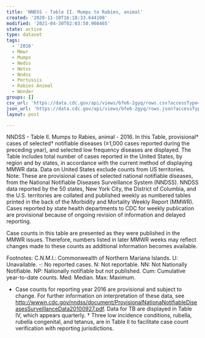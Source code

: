 ```yaml
---
title: 'NNDSS - Table II. Mumps to Rabies, animal'
created: '2020-11-10T16:18:33.644108'
modified: '2021-04-30T02:03:50.908465'
state: active
type: dataset
tags:
  - '2016'
  - Mmwr
  - Mumps
  - Nedss
  - Netss
  - Nndss
  - Pertussis
  - Rabies Animal
  - Wonder
groups: []
csv_url: 'https://data.cdc.gov/api/views/bfe6-2gyq/rows.csv?accessType=DOWNLOAD'
json_url: 'https://data.cdc.gov/api/views/bfe6-2gyq/rows.json?accessType=DOWNLOAD'
layout: post

---
```

NNDSS - Table II. Mumps to Rabies, animal - 2016.  In this Table, provisional* cases of selected† notifiable diseases (≥1,000 cases reported during the preceding year), and selected low frequency diseases are displayed.  The Table includes total number of cases reported in the United States, by region and by states, in accordance with the current method of displaying MMWR data.  Data on United States exclude counts from US territories.
Note:
These are provisional cases of selected national notifiable diseases, from the National Notifiable Diseases Surveillance System (NNDSS). NNDSS data reported by the 50 states, New York City, the District of Columbia, and the U.S. territories are collated and published weekly as numbered tables printed in the back of the Morbidity and Mortality Weekly Report (MMWR). Cases reported by state health departments to CDC for weekly publication are provisional because of ongoing revision of information and delayed reporting. 

Case counts in this table are presented as they were published in the MMWR issues. Therefore, numbers listed in later MMWR weeks may reflect changes made to these counts as additional information becomes available. 

Footnotes:
C.N.M.I.: Commonwealth of Northern Mariana Islands. 
U: Unavailable.    -: No reported cases.    N: Not reportable.    NN: Not Nationally Notifiable.   NP:  Nationally notifiable but not published.    Cum: Cumulative year-to-date counts.    Med: Median.    Max: Maximum.

 * Case counts for reporting year 2016 are provisional and subject to change. For further information on interpretation of these data, see http://wwwn.cdc.gov/nndss/document/ProvisionalNationaNotifiableDiseasesSurveillanceData20100927.pdf. Data for TB are displayed in Table IV, which appears quarterly. 
 † Three low incidence conditions, rubella, rubella congenital, and tetanus, are in Table II to facilitate case count verification with reporting jurisdictions.
